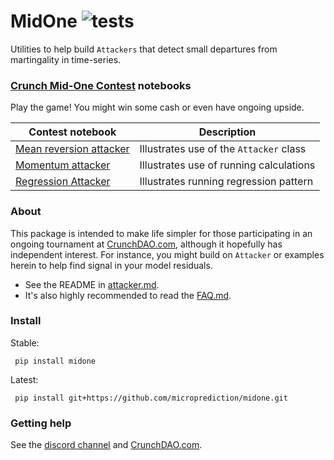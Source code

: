 # MidOne ![tests](https://github.com/microprediction/midone/actions/workflows/tests.yml/badge.svg)

Utilities to help build `Attackers` that detect small departures from martingality in time-series. 

### [Crunch Mid-One Contest](https://www.crunchdao.com/) notebooks

Play the game! You might win some cash or even have ongoing upside. 

| Contest notebook | Description |
| --- | --- |
| [Mean reversion attacker](https://github.com/crunchdao/quickstarters/blob/master/competitions/mid-one/mean_reversion_attacker/mean_reversion_attacker.ipynb) | Illustrates use of the `Attacker` class|
| [Momentum attacker](https://github.com/crunchdao/quickstarters/blob/master/competitions/mid-one/momentum_attacker/momentum_attacker.ipynb) | Illustrates use of running calculations |
| [Regression Attacker](https://github.com/crunchdao/quickstarters/blob/master/competitions/mid-one/regression_attacker/regression_attacker.ipynb) | Illustrates running regression pattern |


### About
This package is intended to make life simpler for those participating in an ongoing tournament at [CrunchDAO.com](https://www.crunchdao.com), although it hopefully has independent interest. For instance, you might build on `Attacker` or examples herein to help find signal in your model residuals.  

 - See the README in [attacker.md](https://github.com/microprediction/midone/blob/main/midone/attackers/attacker.md).  
 - It's also highly recommended to read the [FAQ.md](https://github.com/microprediction/midone/blob/main/midone/attackers/FAQ.md).


### Install 
Stable:

     pip install midone 

Latest:

     pip install git+https://github.com/microprediction/midone.git
 
### Getting help

See the  [discord channel](https://discord.gg/NuqJTcYQ2J) and [CrunchDAO.com](https://www.crunchdao.com). 


